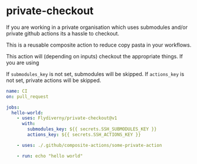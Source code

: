 # private-checkout

If you are working in a private organisation which uses submodules and/or private github actions its a hassle to checkout.

This is a reusable composite action to reduce copy pasta in your workflows.

This action will (depending on inputs) checkout the appropriate things. If you are using

If `submodules_key` is not set, submodules will be skipped.
If `actions_key` is not set, private actions will be skipped.


```yaml
name: CI
on: pull_request

jobs:
  hello-world:
    - uses: Flydiverny/private-checkout@v1
      with:
        submodules_key: ${{ secrets.SSH_SUBMODULES_KEY }}
        actions_key: ${{ secrets.SSH_ACTIONS_KEY }}

    - uses: ./.github/composite-actions/some-private-action

    - run: echo "hello world"
```
